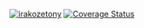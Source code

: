 [![irakozetony](https://circleci.com/gh/irakozetony/my-brand-backend.svg?style=svg)](https://app.circleci.com/pipelines/github/irakozetony/my-brand-backend) [![Coverage Status](https://coveralls.io/repos/github/irakozetony/my-brand-backend/badge.svg?branch=main)](https://coveralls.io/github/irakozetony/my-brand-backend?branch=main) 
